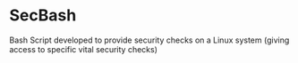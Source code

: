 # SecBash
Bash Script developed to provide security checks on a Linux system (giving access to specific vital security checks)
